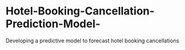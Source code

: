 # Hotel-Booking-Cancellation-Prediction-Model-
Developing a predictive model to forecast hotel booking cancellations 
